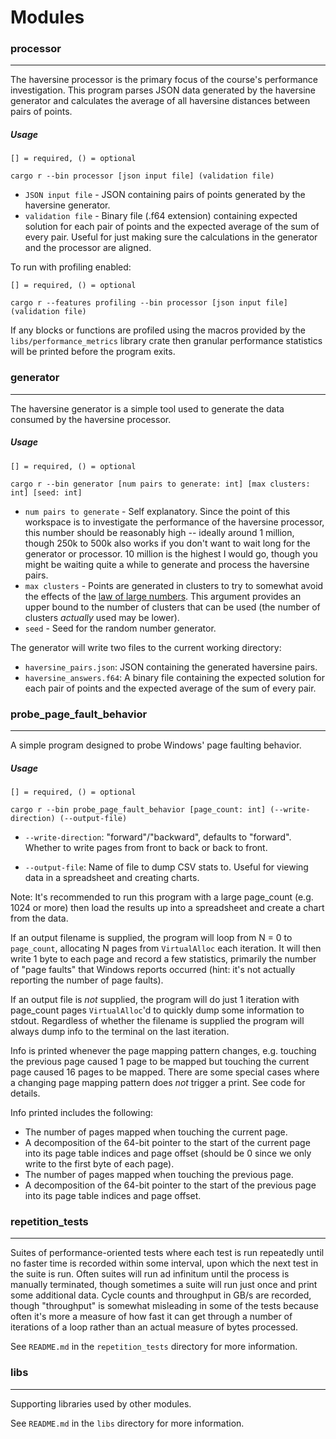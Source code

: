 # Modules

### processor
---
The haversine processor is the primary focus of the course's performance investigation.
This program parses JSON data generated by the haversine generator and calculates the average of all haversine distances between pairs of points.

##### Usage
```
[] = required, () = optional

cargo r --bin processor [json input file] (validation file)
```
- `JSON input file` - JSON containing pairs of points generated by the haversine generator.
- `validation file` - Binary file (.f64 extension) containing expected solution for each pair of points and the expected average of the sum of every pair. Useful for just making sure the calculations in the generator and the processor are aligned.

To run with profiling enabled:
```
[] = required, () = optional

cargo r --features profiling --bin processor [json input file] (validation file)
```
If any blocks or functions are profiled using the macros provided by the `libs/performance_metrics` library crate then granular performance statistics will be printed before the program exits.

### generator
---
The haversine generator is a simple tool used to generate the data consumed by the haversine processor.

##### Usage
```
[] = required, () = optional

cargo r --bin generator [num pairs to generate: int] [max clusters: int] [seed: int]
```
- `num pairs to generate` - Self explanatory. Since the point of this workspace is to investigate the performance of the haversine processor, this number should be reasonably high -- ideally around 1 million, though 250k to 500k also works if you don't want to wait long for the generator or processor. 10 million is the highest I would go, though you might be waiting quite a while to generate and process the haversine pairs.
- `max clusters` - Points are generated in clusters to try to somewhat avoid the effects of the [law of large numbers](https://en.wikipedia.org/wiki/Law_of_large_numbers). This argument provides an upper bound to the number of clusters that can be used (the number of clusters _actually_ used may be lower).
- `seed` - Seed for the random number generator.

The generator will write two files to the current working directory:
- `haversine_pairs.json`: JSON containing the generated haversine pairs.
- `haversine_answers.f64`: A binary file containing the expected solution for each pair of points and the expected average of the sum of every pair.

### probe_page_fault_behavior
---
A simple program designed to probe Windows' page faulting behavior.

##### Usage
```
[] = required, () = optional

cargo r --bin probe_page_fault_behavior [page_count: int] (--write-direction) (--output-file)
```
- `--write-direction`:
    "forward"/"backward", defaults to "forward".
    Whether to write pages from front to back or back to front.

- `--output-file`:
    Name of file to dump CSV stats to.
    Useful for viewing data in a spreadsheet and creating charts.

Note: It's recommended to run this program with a large page_count (e.g. 1024 or more) then load the results up into a spreadsheet and create a chart from the data.

If an output filename is supplied, the program will loop from N = 0 to `page_count`, allocating N pages from `VirtualAlloc` each iteration.
It will then write 1 byte to each page and record a few statistics, primarily the number of "page faults" that Windows reports occurred (hint: it's not actually reporting the number of page faults).

If an output file is _not_ supplied, the program will do just 1 iteration with page_count pages `VirtualAlloc`'d to quickly dump some information to stdout. Regardless of whether the filename is supplied the program will always dump info to the terminal on the last iteration.

Info is printed whenever the page mapping pattern changes, e.g. touching the previous page caused 1 page to be mapped but touching the current page caused 16 pages to be mapped.
There are some special cases where a changing page mapping pattern does _not_ trigger a print.
See code for details.

Info printed includes the following:
- The number of pages mapped when touching the current page.
- A decomposition of the 64-bit pointer to the start of the current page into its page table indices and page offset (should be 0 since we only write to the first byte of each page).
- The number of pages mapped when touching the previous page.
- A decomposition of the 64-bit pointer to the start of the previous page into its page table indices and page offset.

### repetition_tests
---
Suites of performance-oriented tests where each test is run repeatedly until no faster time is recorded within some interval, upon which the next test in the suite is run.
Often suites will run ad infinitum until the process is manually terminated, though sometimes a suite will run just once and print some additional data.
Cycle counts and throughput in GB/s are recorded, though "throughput" is somewhat misleading in some of the tests because often it's more a measure of how fast it can get through a number of iterations of a loop rather than an actual measure of bytes processed.

See `README.md` in the `repetition_tests` directory for more information.

### libs
---
Supporting libraries used by other modules.

See `README.md` in the `libs` directory for more information.
